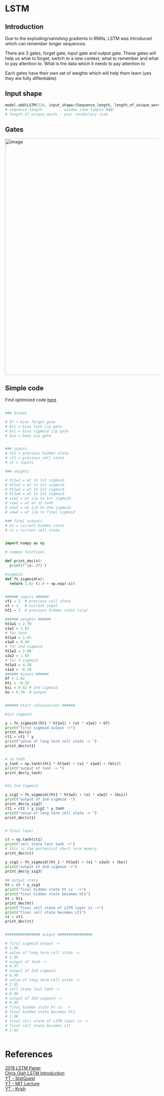# LSTM

## Introduction

Due to the exploding/vanishing gradients in RNNs, LSTM was introduced which can remember longer sequences.

There are 3 gates, forget gate, input gate and output gate.
These gates will help us what to forget, switch to a new context, what to remember and what to pay attention to.
What is the data which it needs to pay attention to


Each gates have their own set of weights which will help them learn (yes they are fully diffentiable)

## Input shape

```python
model.add(LSTM(128, input_shape=(Sequence_length, length_of_unique_words))
# sequence length        - window (see Simple RNN)
# length_of_unique_words - your vocabulary size

```

## Gates
<img width="771" alt="image" src="https://github.com/rvbug/NLP/assets/10928536/e0daa4c5-c413-40ce-ad40-6b23e73520c6">



## Simple code

Find optimized code [here](https://github.com/rvbug/NLP/blob/main/lstm/simple_lstm.py)

```python

### biases

# bf = bias forget gate
# bti = bias tanh i/p gate
# bsi = bias sigmoid i/p gate
# bio = boas o/p gate


### inputs
# ht1 = previous hidden state
# ct1 = previous cell state
# xt = inputs

### weights

# ht1w1 = wt to 1st sigmoid
# ht1w2 = wt to 1st sigmoid
# ht1w3 = wt to 1st sigmoid
# ht1w4 = wt to 1st sigmoid
# x1w1 = wt i/p to 1st sigmoid
# x2w2 = wt on st tanh 
# x3w3 = wt i/p to 2nd sigmoid
# x4w4 = wt i/p to final sigmoid

### final outputs
# ht = current hidden state
# ct = current cell state


import numpy as np

# common functions

def print_dec(x):
  print(f"{x:.2f}")

#sigmoid
def fn_sigmoid(x):
  return 1.0/ (1.0 + np.exp(-x))


###### inputs ###### 
ct1 = 2  # previous cell state
xt = 1   # current input
ht1 = 1  # previous hidden state (o/p)

###### weights ###### 
ht1w1 = 2.70
x1w1 = 1.63
# for tanh
ht1w4 = 1.41
x1w4 = 0.94
# for 2nd sigmoid
ht1w2 = 2.00
x2w2 = 1.65
# for 3 sigmoid
ht1w3 = 4.38
x1w3 = -0.19
###### biases ###### 
bf = 1.62
bti = -0.32
bsi = 0.62 # 2nd sigmoid
bo = 0.59  # output


###### Start calculations ###### 

#1st sigmoid 

y = fn_sigmoid((ht1 * ht1w1) + (xt * x1w1) + bf)
print("first sigmoid output ->")
print_dec(y)
ct1 = ct1 * y
print("value of long term cell state -> ")
print_dec(ct1)


# to tanh  
y_tanh = np.tanh((ht1 * ht1w4) + (x1 * x1w4) + (bti))
print("output of tanh -> ")
print_dec(y_tanh)


#to 2nd Sigmoid  

y_sig2 = fn_sigmoid((ht1 * ht1w2) + (x1 * x2w2) + (bsi))
print("output of 2nd sigmoid -")
print_dec(y_sig2)
ct1 = ct1 + y_sig2 * y_tanh
print("value of long term cell state -> ")
print_dec(ct1)


# final layer  

ct = np.tanh(ct1)
print("cell state last tanh ->")
# this is the pottential short term memory
print_dec(ct)

y_sig3 = fn_sigmoid((ht_1 * ht1w3) + (x1 * x1w3) + (bo))
print("output of 2nd sigmoid ->")
print_dec(y_sig3)
 
## output state 
ht = ct * y_sig3
print("final hidden state ht is  ->")
print("final hidden state becomes ht1")
ht = ht1
print_dec(ht)
print("final cell state of LSTM layer is ->")
print("final cell state becomes ct1")
ct = ct1
print_dec(ct)


################ output ################ 

# first sigmoid output ->
# 1.00
# value of long term cell state -> 
# 1.99
# output of tanh -> 
# 0.97
# output of 2nd sigmoid -
# 0.99
# value of long term cell state -> 
# 2.95
# cell state last tanh ->
# 0.99
# output of 2nd sigmoid ->
# 0.99
# final hidden state ht is  ->
# final hidden state becomes ht1
# 1.00
# final cell state of LSTM layer is ->
# final cell state becomes ct1
# 2.95



```














# References
[2019 LSTM Paper](https://arxiv.org/pdf/1909.09586.pdf)  
[Chris Olah LSTM Introduction](https://colah.github.io/posts/2015-08-Understanding-LSTMs/)  
[YT - StatQuest](https://youtu.be/YCzL96nL7j0)  
[YT - MIT Lecture](https://youtu.be/ySEx_Bqxvvo)  
[YT - Krish](https://www.youtube.com/watch?v=FLjn0H2bCvA)  

